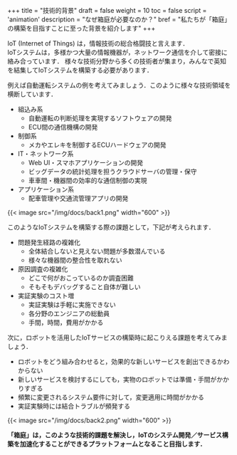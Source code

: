+++
title = "技術的背景"
draft = false
weight = 10
toc = false
script = 'animation'
description = "なぜ箱庭が必要なのか？"
bref = "私たちが「箱庭」の構築を目指すことに至った背景を紹介します"
+++

IoT (Internet of Things) は，情報技術の総合格闘技と言えます．   
IoTシステムは，多様かつ大量の情報機器が，ネットワーク通信を介して密接に絡み合っています．
様々な技術分野から多くの技術者が集まり，みんなで英知を結集してIoTシステムを構築する必要があります．

例えば自動運転システムの例を考えてみましょう．このように様々な技術領域を横断しています．
- 組込み系
  - 自動運転の判断処理を実現するソフトウェアの開発
  - ECU間の通信機構の開発
- 制御系
  - メカやエレキを制御するECUハードウェアの開発
- IT・ネットワーク系
  - Web UI・スマホアプリケーションの開発
  - ビッグデータの統計処理を担うクラウドサーバの管理・保守
  - 車車間・機器間の効率的な通信制御の実現
- アプリケーション系
  - 配車管理や交通流管理アプリの開発

{{< image src="/img/docs/back1.png" width="600" >}}

このようなIoTシステムを構築する際の課題として，下記が考えられます．
- 問題発生経路の複雑化
  - 全体結合しないと見えない問題が多数潜んでいる
  - 様々な機器間の整合性を取れない
- 原因調査の複雑化 
  - どこで何がおこっているのか調査困難
  - そもそもデバッグすること自体が難しい
- 実証実験のコスト増
  - 実証実験は手軽に実施できない
  - 各分野のエンジニアの総動員
  - 手間，時間，費用がかかる

次に，ロボットを活用したIoTサービスの構築時に起こりえる課題を考えてみましょう．
- ロボットをどう組み合わせると，効果的な新しいサービスを創出できるかわからない
- 新しいサービスを検討するにしても，実物のロボットでは準備・手間がかかりすぎる
- 頻繁に変更されるシステム要件に対して，変更適用に時間がかかる
- 実証実験時には結合トラブルが頻発する

{{< image src="/img/docs/back2.png" width="600" >}}

**「箱庭」は，このような技術的課題を解決し，IoTのシステム開発／サービス構築を加速化することができるプラットフォームとなること目指します．**
